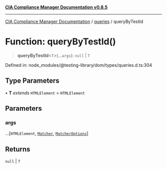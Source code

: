 [**CIA Compliance Manager Documentation v0.8.5**](../../../README.md)

***

[CIA Compliance Manager Documentation](../../../globals.md) / [queries](../README.md) / queryByTestId

# Function: queryByTestId()

> **queryByTestId**\<`T`\>(...`args`): `null` \| `T`

Defined in: node\_modules/@testing-library/dom/types/queries.d.ts:304

## Type Parameters

• **T** *extends* `HTMLElement` = `HTMLElement`

## Parameters

### args

...\[`HTMLElement`, [`Matcher`](../../../type-aliases/Matcher.md), [`MatcherOptions`](../../../interfaces/MatcherOptions.md)\]

## Returns

`null` \| `T`
